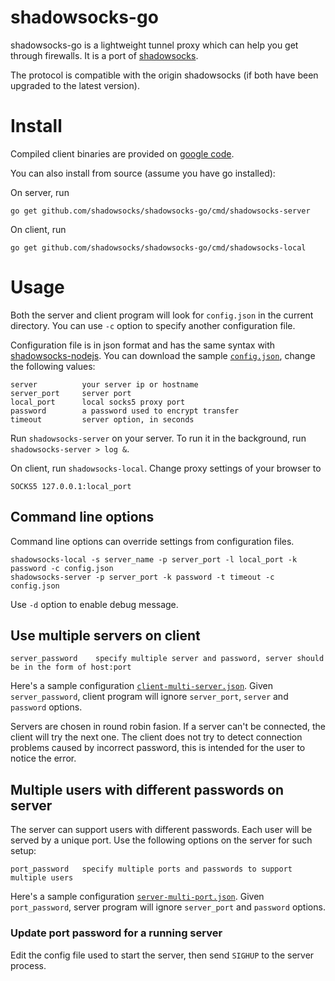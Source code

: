 # shadowsocks-go #

shadowsocks-go is a lightweight tunnel proxy which can help you get through firewalls. It is a port of [shadowsocks](https://github.com/clowwindy/shadowsocks).

The protocol is compatible with the origin shadowsocks (if both have been upgraded to the latest version).

# Install #

Compiled client binaries are provided on [google code](http://code.google.com/p/shadowsocks-go/downloads/list).

You can also install from source (assume you have go installed):

On server, run

```
go get github.com/shadowsocks/shadowsocks-go/cmd/shadowsocks-server
```

On client, run

```
go get github.com/shadowsocks/shadowsocks-go/cmd/shadowsocks-local
```

# Usage #

Both the server and client program will look for `config.json` in the current directory. You can use `-c` option to specify another configuration file.

Configuration file is in json format and has the same syntax with [shadowsocks-nodejs](https://github.com/clowwindy/shadowsocks-nodejs/). You can download the sample [`config.json`](https://github.com/shadowsocks/shadowsocks-go/blob/master/config.json), change the following values:

```
server          your server ip or hostname
server_port     server port
local_port      local socks5 proxy port
password        a password used to encrypt transfer
timeout         server option, in seconds
```

Run `shadowsocks-server` on your server. To run it in the background, run `shadowsocks-server > log &`.

On client, run `shadowsocks-local`. Change proxy settings of your browser to

```
SOCKS5 127.0.0.1:local_port
```

## Command line options ##

Command line options can override settings from configuration files.

```
shadowsocks-local -s server_name -p server_port -l local_port -k password -c config.json
shadowsocks-server -p server_port -k password -t timeout -c config.json
```

Use `-d` option to enable debug message.


## Use multiple servers on client

```
server_password    specify multiple server and password, server should be in the form of host:port
```

Here's a sample configuration [`client-multi-server.json`](https://github.com/shadowsocks/shadowsocks-go/blob/master/sample-config/client-multi-server.json). Given `server_password`, client program will ignore `server_port`, `server` and `password` options.

Servers are chosen in round robin fasion. If a server can't be connected, the client will try the next one. The client does not try to detect connection problems caused by incorrect password, this is intended for the user to notice the error.

## Multiple users with different passwords on server

The server can support users with different passwords. Each user will be served by a unique port. Use the following options on the server for such setup:

```
port_password   specify multiple ports and passwords to support multiple users
```

Here's a sample configuration [`server-multi-port.json`](https://github.com/shadowsocks/shadowsocks-go/blob/master/sample-config/server-multi-port.json). Given `port_password`, server program will ignore `server_port` and `password` options.

### Update port password for a running server  ###

Edit the config file used to start the server, then send `SIGHUP` to the server process.
